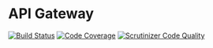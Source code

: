# API Gateway

[![Build Status](https://travis-ci.com/pascal08/api-gateway.svg?branch=master)](https://travis-ci.com/pascal08/api-gateway)
[![Code Coverage](https://scrutinizer-ci.com/g/pascal08/api-gateway/badges/coverage.png?b=master)](https://scrutinizer-ci.com/g/pascal08/api-gateway/?branch=master)
[![Scrutinizer Code Quality](https://scrutinizer-ci.com/g/pascal08/api-gateway/badges/quality-score.png?b=master)](https://scrutinizer-ci.com/g/pascal08/api-gateway/?branch=master)